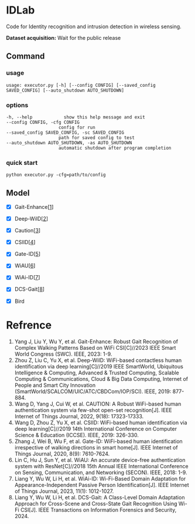 # IDLab

Code for Identity recognition and intrusion detection in wireless sensing.

**Dataset acquisition:**
Wait for the public release

## Command

### usage

```shell
usage: executor.py [-h] [--config CONFIG] [--saved_config SAVED_CONFIG] [--auto_shutdown AUTO_SHUTDOWN]
```

### options

```shell
-h, --help            show this help message and exit
--config CONFIG, -cfg CONFIG
                    config for run
--saved_config SAVED_CONFIG, -sc SAVED_CONFIG
                    path for saved config to test
--auto_shutdown AUTO_SHUTDOWN, -as AUTO_SHUTDOWN
                    automatic shutdown after program completion
```

### quick start
```shell
python executor.py -cfg=path/to/config
```

## Model

- [x] Gait-Enhance[[1](#ref1)]
- [x] Deep-WiID[[2](#ref2)]
- [x] Caution[[3](#ref3)]
- [x] CSIID[[4](#ref4)]
- [x] Gate-ID[[5](#ref5)]
- [x] WiAU[[6](#ref6)]
- [x] WiAi-ID[[7](#ref7)]
- [x] DCS-Gait[[8](#ref8)]
- [x] Bird



# Refrence

1. <a name="ref1"></a>Yang J, Liu Y, Wu Y, et al. Gait-Enhance: Robust Gait Recognition of Complex Walking Patterns Based on WiFi CSI[C]//2023 IEEE Smart World Congress (SWC). IEEE, 2023: 1-9.
2. <a name="ref2"></a>Zhou Z, Liu C, Yu X, et al. Deep-WiID: WiFi-based contactless human identification via deep learning[C]//2019 IEEE SmartWorld, Ubiquitous Intelligence & Computing, Advanced & Trusted Computing, Scalable Computing & Communications, Cloud & Big Data Computing, Internet of People and Smart City Innovation (SmartWorld/SCALCOM/UIC/ATC/CBDCom/IOP/SCI). IEEE, 2019: 877-884.
3. <a name="ref3"></a>Wang D, Yang J, Cui W, et al. CAUTION: A Robust WiFi-based human authentication system via few-shot open-set recognition[J]. IEEE Internet of Things Journal, 2022, 9(18): 17323-17333.
4. <a name="ref4"></a>Wang D, Zhou Z, Yu X, et al. CSIID: WiFi-based human identification via deep learning[C]//2019 14th International Conference on Computer Science & Education (ICCSE). IEEE, 2019: 326-330.
5. <a name="ref5"></a>Zhang J, Wei B, Wu F, et al. Gate-ID: WiFi-based human identification irrespective of walking directions in smart home[J]. IEEE Internet of Things Journal, 2020, 8(9): 7610-7624.
6. <a name="ref6"></a>Lin C, Hu J, Sun Y, et al. WiAU: An accurate device-free authentication system with ResNet[C]//2018 15th Annual IEEE International Conference on Sensing, Communication, and Networking (SECON). IEEE, 2018: 1-9.
7. <a name="ref7"></a>Liang Y, Wu W, Li H, et al. WiAi-ID: Wi-Fi-Based Domain Adaptation for Appearance-Independent Passive Person Identification[J]. IEEE Internet of Things Journal, 2023, 11(1): 1012-1027.
8. <a name="ref8"></a>Liang Y, Wu W, Li H, et al. DCS-Gait: A Class-Level Domain Adaptation Approach for Cross-Scene and Cross-State Gait Recognition Using Wi-Fi CSI[J]. IEEE Transactions on Information Forensics and Security, 2024.